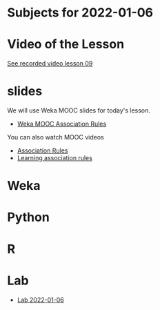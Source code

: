 # Subjects for 2022-01-06

# Video of the Lesson

[See recorded video lesson 09](TODO)

# slides

We will use Weka MOOC slides for today's lesson.

- [Weka MOOC Association Rules](../course-content/MoreDataMiningWithWekaWekaMOOC-AssociationRules.pdf)

You can also watch MOOC videos
- [Association Rules](https://youtu.be/Z4VZsF96QfU)
- [Learning association rules](https://youtu.be/4J3gX4ySw1s)




# Weka



# Python




# R 



# Lab

- [Lab 2022-01-06](../course-content/labs/lab-TODO.md)




